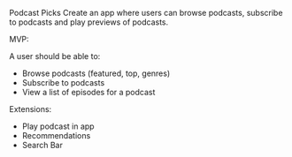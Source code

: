 Podcast Picks
Create an app where users can browse podcasts, subscribe to podcasts and play previews of podcasts.


MVP:

A user should be able to:
- Browse podcasts (featured, top, genres)
- Subscribe to podcasts
- View a list of episodes for a podcast


Extensions:

- Play podcast in app
- Recommendations 
- Search Bar

